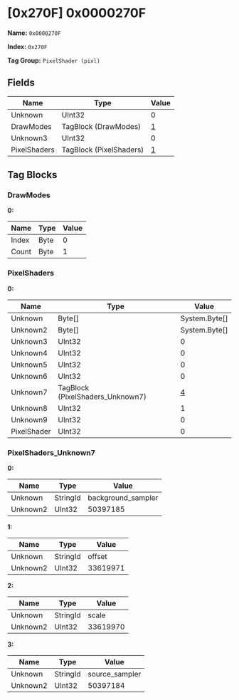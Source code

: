 # [0x270F] 0x0000270F

**Name:** ```0x0000270F```

**Index:** ```0x270F```

**Tag Group:** ```PixelShader (pixl)```

## Fields

Name	| Type	| Value
---	|---	|---	|
Unknown	|UInt32	|0
DrawModes	|TagBlock (DrawModes)	|[1](#drawmodes)
Unknown3	|UInt32	|0
PixelShaders	|TagBlock (PixelShaders)	|[1](#pixelshaders)


## Tag Blocks

### DrawModes

**0:**

Name	| Type	| Value
---	|---	|---	|
Index	|Byte	|0
Count	|Byte	|1


### PixelShaders

**0:**

Name	| Type	| Value
---	|---	|---	|
Unknown	|Byte[]	|System.Byte[]
Unknown2	|Byte[]	|System.Byte[]
Unknown3	|UInt32	|0
Unknown4	|UInt32	|0
Unknown5	|UInt32	|0
Unknown6	|UInt32	|0
Unknown7	|TagBlock (PixelShaders_Unknown7)	|[4](#pixelshaders_unknown7)
Unknown8	|UInt32	|1
Unknown9	|UInt32	|0
PixelShader	|UInt32	|0


### PixelShaders_Unknown7

**0:**

Name	| Type	| Value
---	|---	|---	|
Unknown	|StringId	|background_sampler
Unknown2	|UInt32	|50397185


**1:**

Name	| Type	| Value
---	|---	|---	|
Unknown	|StringId	|offset
Unknown2	|UInt32	|33619971


**2:**

Name	| Type	| Value
---	|---	|---	|
Unknown	|StringId	|scale
Unknown2	|UInt32	|33619970


**3:**

Name	| Type	| Value
---	|---	|---	|
Unknown	|StringId	|source_sampler
Unknown2	|UInt32	|50397184


